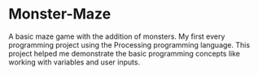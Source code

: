# Monster-Maze
A basic maze game with the addition of monsters. My first every programming project using the Processing programming language. This project helped me demonstrate the basic programming concepts like working with variables and user inputs.
